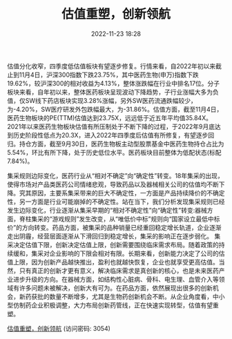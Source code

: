 ﻿---
title: 估值重塑，创新领航
date: 2022-11-23 18:28
tags:
- 医药生物行业
updated: 
---

估值分化收窄，四季度低估值板块有望逐步修复。行情来看，自2022年初以来截止到11月4日，沪深300指数下跌23.75%，其中医药生物(申万)指数下跌19.62%，较沪深300的相对收益为4.13%，整体涨跌幅在行业中排名17位。分子板块来看，自年初以来，整体医药板块呈现波动下降趋势，子行业涨幅大多为负值，仅SW线下药店板块实现3.28%涨幅，另外SW医药流通跌幅较少，为-4.20%，SW医疗研发外包跌幅最大，为-31.86%。估值方面，截至11月4日，医药生物板块的PE(TTM)估值达到23.75X，远远低于近五年平均值35.84X。2021年以来医药生物板块估值有所压制处于不断下降的过程，于2022年9月底达到历史阶段性低点为20.3X，进入2022年四季度后估值有所修复，有望逐步回归。持仓方面，截至9月30日，医药生物板主动型股票基金中医药生物持仓占比为5.54%，环比有所下降，处于历史低位水平。医药板块目前整体为低配状态(标配7.84%)。
<!-- more -->
集采规则边际变化，医药行业从“相对不确定”向“确定性”转变。18年集采的出现，使得市场对产品类医药公司情绪悲观，导致药品以及器械相关公司的估值均不断下降。究其原因，主要系集采带来的巨大不确定性，一方面是产品持续降价的不确定性，另一方面是行业可能崩掉的不确定性。站在当下，我们分析发现集采规则已经发生边际变化，行业逐渐从集采早期的“相对不确定性”向“确定性”转变:器械方面，脊柱集采的“游戏规则”发生改变，从“唯低价中标”规则向“国家设立最低中标价”的方向转变。药品方面，被集采的品种销量已经重回稳定增长轨道，企业逐渐走出阴霾，经营层面逐渐从下滑回归到稳定增长，集采的影响正在逐步弱化。
集采决定估值下限，创新决定估值上限，创新需要围绕临床需求布局。随着政策的持续缓和，集采对企业影响的下限会相对有限。长期来看，创新能力决定了公司的估值上限，因为创新产品越快推出，盈利也就越快恢复，企业也就享受更高估值。当然，只有真正的创新才更有意义，解决临床需求是真创新的核心，也是未来医药产业进步升级的方向。在器械方面，如结构性心脏病、骨科、电生理、血管介入等领域有许多问题未被解决，创新大有可为。在药品方面，依然展现出很多的创新机会，新药获批的数量不断增多，尤其是生物药创新机会不断。从企业角度看，中小型仿制药企业积极调整，大力布局创新药管线，正在快速实现转型，估值有望重塑。

[估值重塑，创新领航](https://url12.ctfile.com/f/3948612-730743472-2e95c5?p=3054)
(访问密码: 3054)
